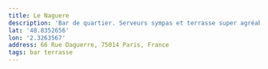 ```yaml
---
title: Le Naguere
description: 'Bar de quartier. Serveurs sympas et terrasse super agréable.'
lat: '48.8352656'
lon: '2.3263567'
address: 66 Rue Daguerre, 75014 Paris, France
tags: bar terrasse
---
```

